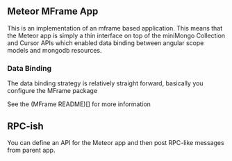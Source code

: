 ## Meteor MFrame App

This is an implementation of an mframe based application.  This means that the Meteor app is simply a thin interface on top of the miniMongo Collection and Cursor APIs which enabled data binding between angular scope models and mongodb resources.

### Data Binding

The data binding strategy is relatively straight forward, basically you configure the MFrame package

See the (MFrame README)[] for more information

## RPC-ish

You can define an API for the Meteor app and then post RPC-like messages from parent app.